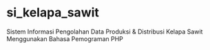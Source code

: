 # si_kelapa_sawit
Sistem Informasi Pengolahan Data Produksi &amp; Distribusi Kelapa Sawit Menggunakan Bahasa Pemograman PHP

